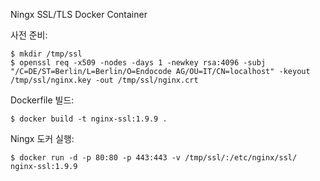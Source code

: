Ningx SSL/TLS Docker Container

사전 준비:

```
$ mkdir /tmp/ssl
$ openssl req -x509 -nodes -days 1 -newkey rsa:4096 -subj "/C=DE/ST=Berlin/L=Berlin/O=Endocode AG/OU=IT/CN=localhost" -keyout /tmp/ssl/nginx.key -out /tmp/ssl/nginx.crt
```

Dockerfile 빌드:

```
$ docker build -t nginx-ssl:1.9.9 .
```

Ningx 도커 실행:

```
$ docker run -d -p 80:80 -p 443:443 -v /tmp/ssl/:/etc/nginx/ssl/ nginx-ssl:1.9.9
```
